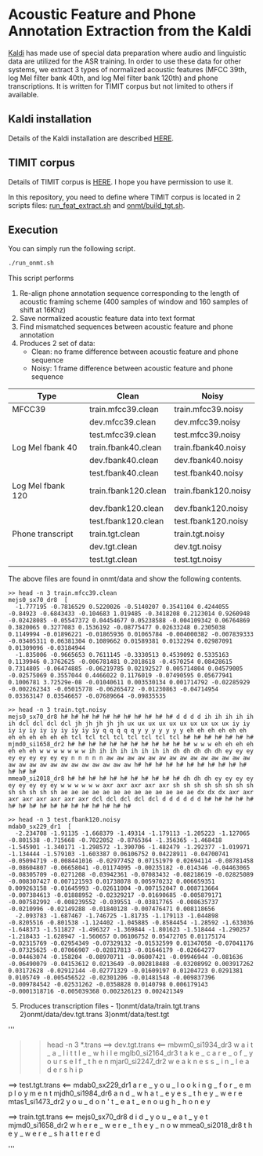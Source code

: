 # Acoustic Feature and Phone Annotation Extraction from the Kaldi

[Kaldi](http://kaldi-asr.org) has made use of special data preparation where audio and linguistic data are utilized for the ASR training. In order to use these data for other systems, we extract 3 types of normalized acoustic features (MFCC 39th, log Mel filter bank 40th, and log Mel filter bank 120th) and phone transcriptions. It is written for TIMIT corpus but not limited to others if available.

## Kaldi installation

Details of the Kaldi installation are described [HERE](http://kaldi-asr.org/doc/install.html).

## TIMIT corpus

Details of TIMIT corpus is [HERE](https://catalog.ldc.upenn.edu/ldc93s1). I hope you have permission to use it.

In this repository, you need to define where TIMIT corpus is located in 2 scripts files: [run_feat_extract.sh](https://github.com/homink/kaldi/blob/FeatureText/egs/timit/s5/run_feat_extract.sh) and [onmt/build_tgt.sh](https://github.com/homink/kaldi/blob/FeatureText/egs/timit/s5/onmt/build_tgt.sh).

## Execution

You can simply run the following script. 

```bash
./run_onmt.sh
```

This script performs
1. Re-align phone annotation sequence corresponding to the length of acoustic framing scheme (400 samples of window and 160 samples of shift at 16Khz)
2. Save normalized acoustic feature data into text format
3. Find mismatched sequences between acoustic feature and phone annotation
4. Produces 2 set of data:
   * Clean: no frame difference between acoustic feature and phone sequence
   * Noisy: 1 frame difference between acoustic feature and phone sequence

| Type              | Clean               | Noisy                |
| ----------------- |---------------------|----------------------|
| MFCC39            | train.mfcc39.clean  | train.mfcc39.noisy   |
|                   | dev.mfcc39.clean    | dev.mfcc39.noisy     |
|                   | test.mfcc39.clean   | test.mfcc39.noisy    |
| Log Mel fbank 40  | train.fbank40.clean | train.fbank40.noisy  |
|                   | dev.fbank40.clean   | dev.fbank40.noisy    |
|                   | test.fbank40.clean  | test.fbank40.noisy   |
| Log Mel fbank 120 | train.fbank120.clean | train.fbank120.noisy |
|                   | dev.fbank120.clean   | dev.fbank120.noisy   |
|                   | test.fbank120.clean  | test.fbank120.noisy  |
| Phone transcript  | train.tgt.clean      | train.tgt.noisy |
|                   | dev.tgt.clean        | dev.tgt.noisy   |
|                   | test.tgt.clean       | test.tgt.noisy  |

The above files are found in onmt/data and show the following contents.

```
>> head -n 3 train.mfcc39.clean
mejs0_sx70_dr8  [
  -1.777195 -0.7816529 0.5220026 -0.5140207 0.3541104 0.4244055 -0.84923 -0.6843433 -0.104683 1.019485 -0.3418208 0.2123014 0.9260948 -0.02428085 -0.05547372 0.04454677 0.05238588 -0.004109342 0.06764869 0.3820065 0.3277083 0.1536192 -0.08775477 0.02633248 0.2305038 0.1149994 -0.01896221 -0.01865936 0.01065784 -0.004000382 -0.007839333 -0.03405311 0.06381304 0.1089662 0.01589381 0.0132294 0.02987091 0.01309096 -0.03184944
  -1.835006 -0.9665653 0.7611145 -0.3330513 0.4539092 0.5335163 0.1139946 0.3762625 -0.006781481 0.2018618 -0.4570254 0.08428615 0.7314805 -0.06474885 -0.06219785 0.02192527 0.005714804 0.04579005 -0.02575069 0.3557044 0.4466022 0.1176019 -0.07490595 0.05677941 0.1006781 3.72529e-08 -0.01040611 0.003530134 0.001714792 -0.02285929 -0.002262343 -0.05015778 -0.06265472 -0.01230863 -0.04714954 0.03363147 0.03546657 -0.07689664 -0.09835535
  
>> head -n 3 train.tgt.noisy
mejs0_sx70_dr8 h# h# h# h# h# h# h# h# h# h# h# d d d d ih ih ih ih ih ih dcl dcl dcl dcl jh jh jh jh jh ux ux ux ux ux ux ux ux ux ux iy iy iy iy iy iy iy iy iy iy iy q q q q q y y y y y y y eh eh eh eh eh eh eh eh eh eh eh eh tcl tcl tcl tcl tcl tcl tcl tcl h# h# h# h# h# h# h#
mjmd0_si1658_dr2 h# h# h# h# h# h# h# h# h# h# h# h# w w w eh eh eh eh eh eh eh w w w w w w w ih ih ih ih ih ih ih ih dh dh dh dh dh ey ey ey ey ey ey ey ey ey n n n n n aw aw aw aw aw aw aw aw aw aw aw aw aw aw aw aw aw aw aw aw aw aw aw aw aw aw h# h# h# h# h# h# h# h# h# h# h# h# h# h#
mmea0_si2018_dr8 h# h# h# h# h# h# h# h# h# h# h# dh dh dh ey ey ey ey ey ey ey ey ey w w w w w w axr axr axr axr axr sh sh sh sh sh sh sh sh sh sh sh sh sh ae ae ae ae ae ae ae ae ae ae ae ae ae dx dx dx axr axr axr axr axr axr axr axr dcl dcl dcl dcl dcl d d d d d d h# h# h# h# h# h# h# h# h# h# h# h# h# h# h# h# h#

>> head -n 3 test.fbank120.noisy
mdab0_sx229_dr1  [
  -2.234708 -1.91135 -1.668379 -1.49314 -1.179113 -1.205223 -1.127065 -0.801538 -0.715668 -0.7022052 -0.8765364 -1.356365 -1.468418 -1.545901 -1.340171 -1.298572 -1.390706 -1.482479 -1.292377 -1.019971 -1.134444 -1.579103 -1.603387 0.06106752 0.04228911 -0.04700741 -0.05094719 -0.008441016 -0.02977452 0.07151979 0.02694114 -0.08781458 -0.08604807 -0.06658041 -0.01174095 -0.00235182 -0.014346 -0.04463065 -0.08305709 -0.0271208 -0.03942361 -0.07083432 -0.08218619 -0.02825089 -0.008307427 0.007121593 0.01738078 0.005970232 0.006659351 0.009263158 -0.01645993 -0.02611004 -0.007152047 0.008713664 -0.007384613 -0.01888952 -0.02329217 -0.01690685 -0.005879171 -0.007582992 -0.008239552 -0.039551 -0.03817765 -0.008635737 -0.0210996 -0.02149288 -0.01840128 -0.007476471 0.008118656
  -2.093783 -1.687467 -1.746725 -1.81735 -1.179113 -1.044898 -0.8205516 -0.801538 -1.124402 -1.045885 -0.8584454 -1.28592 -1.633036 -1.648373 -1.511827 -1.496327 -1.369844 -1.801623 -1.518444 -1.290257 -1.218433 -1.628947 -1.560657 0.06106752 0.05472705 0.01175174 -0.02315769 -0.02954349 -0.07329132 -0.01532599 0.01347058 -0.07041176 -0.07325625 -0.07066907 -0.02817813 -0.01646179 -0.02664277 -0.04463074 -0.158204 -0.08970711 -0.06007421 -0.09946944 -0.081636 -0.06490079 -0.04153612 0.0213649 -0.002818488 -0.03208992 0.003917262 0.03172628 -0.02912144 -0.02771329 -0.01609197 0.01204723 0.0291381 0.0105749 -0.005456522 -0.02301206 -0.01481548 -0.009837396 -0.009784542 -0.02531262 -0.0358828 0.0140798 0.006179143 -0.0001318716 -0.005039368 0.002326123 0.002421349
```

5. Produces transcription files - 1)onmt/data/train.tgt.trans 2)onmt/data/dev.tgt.trans 3)onmt/data/test.tgt

'''
>> head -n 3 *.trans
==> dev.tgt.trans <==
mbwm0_si1934_dr3 w a i t _ a _ l i t t l e _ w h i l e
mglb0_si2164_dr3 t a k e _ c a r e _ o f _ y o u r s e l f _ t h e n
mjar0_si2247_dr2 w e a k n e s s _ i n _ l e a d e r s h i p

==> test.tgt.trans <==
mdab0_sx229_dr1 a r e _ y o u _ l o o k i n g _ f o r _ e m p l o y m e n t
mjdh0_si1984_dr6 a n d _ w h a t _ e y e s _ t h e y _ w e r e
mtas1_si1473_dr2 y o u _ d o n ' t _ e a t _ e n o u g h _ h o n e y

==> train.tgt.trans <==
mejs0_sx70_dr8 d i d _ y o u _ e a t _ y e t
mjmd0_si1658_dr2 w h e r e _ w e r e _ t h e y _ n o w
mmea0_si2018_dr8 t h e y _ w e r e _ s h a t t e r e d

'''
